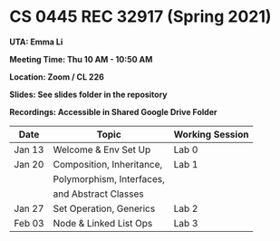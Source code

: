 # CS 0445 REC 32917 (Spring 2021)

**UTA: Emma Li**

**Meeting Time: Thu 10 AM - 10:50 AM**

**Location: Zoom / CL 226**

**Slides: See slides folder in the repository**

**Recordings: Accessible in Shared Google Drive Folder**

|  Date  |           Topic           | Working Session |
|  ----  | --------------------------| --------------- |
| Jan 13 | Welcome & Env Set Up	     |      Lab 0      |
| Jan 20 | Composition, Inheritance, |      Lab 1      |
|        | Polymorphism, Interfaces, |				   |
|        | and Abstract Classes      |				   |
| Jan 27 | Set Operation, Generics   |      Lab 2      |
| Feb 03 | Node & Linked List Ops    |      Lab 3      |